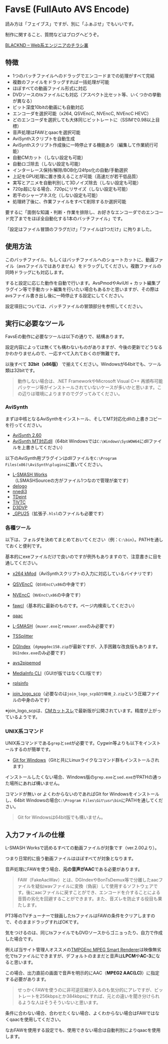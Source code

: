 # FavsE (FullAuto AVS Encode)

読み方は「フェイブス」ですが、別に「ふぁぶせ」でもいいです。

制作に関すること、質問などはブログへどうぞ。

[BLACKND – Web系エンジニアのチラシ裏](https://blacknd.com/)

## 特徴

- 1つのバッチファイルへのドラッグでエンコードまでの処理がすべて完結
- 複数のファイルをドラッグすれば一括処理が可能
- ほぼすべての動画ファイル形式に対応
- DVDソースのtsファイルにも対応（アスペクト比セット等、いくつかの挙動が異なる）
- ビット深度10bitの動画にも自動対応
- エンコーダを選択可能（x264, QSVEncC, NVEncC, NVEncC HEVC）
- どのエンコーダを選択しても大体同じビットレートに（SSIMで0.98以上目標）
- 音声処理はFAWとqaacを選択可能
- AviSynthスクリプトを自動生成
- AviSynthスクリプト作成後に一時停止する機能あり（編集して作業続行可能）
- 自動CMカット（しない設定も可能）
- 自動ロゴ除去（しない設定も可能）
- インターレース保持/解除/BOB化/24fps化の自動/手動選択
- 上記をGPU処理に置き換えることが可能（高速だが若干低品質）
- 実写とアニメを自動判別して3Dノイズ除去（しない設定も可能）
- 720p超になる場合、720pにリサイズ（しない設定も可能）
- 若干のシャープネス化（しない設定も可能）
- 処理終了後に、作業ファイルをすべて削除するか選択可能

要するに「面倒な知識・判断・作業を排除し、お好きなエンコーダでのエンコード完了までをほぼ全自動化する1本のバッチファイル」です。

「設定はファイル冒頭のフラグだけ」「ファイルは1つだけ」に拘りました。

## 使用方法

このバッチファイル、もしくはバッチファイルへのショートカットに、動画ファイル（avsファイルではありません）をドラッグしてください。複数ファイルの同時ドラッグにも対応します。

すると設定に応じた動作を自動で行います。AvsPmodやAviUtl + カット編集プラグイン等で手動カット編集を行いたい場合もあるかと思いますが、その際はavsファイル書き出し後に一時停止する設定にしてください。

設定項目については、バッチファイルの冒頭部分を参照してください。

## 実行に必要なツール

FavsEの動作に必要なツールは以下の通りで、結構あります。

設定内容によっては無くても構わないものがありますが、今後の更新でどうなるかわかりませんので、一応すべて入れておくのが無難です。

以後すべて **32bit（x86版）** で揃えてください。Windowsが64bitでも、ツール類は32bitです。

> 動作しない場合は、.NET FrameworkやMicrosoft Visual C++ 再頒布可能パッケージ等がインストールされていないケースが多いかと思います。この辺りは環境によりますのでググってみてください。

### AviSynth

まずは中核となるAviSynthをインストール、そしてMT対応化dllの上書きコピーを行ってください。

- [AviSynth 2.60](https://sourceforge.net/projects/avisynth2/files/AviSynth%202.6/AviSynth%202.6.0/)
- [AviSynth MT対応dll](https://forum.doom9.org/showthread.php?t=148782)（64bit Windowsでは`C:\Windows\SysWOW64`にdllファイルを上書きしてください）

以下のAviSynth用プラグインはdllファイルを`C:\Program Files(x86)\AviSynth\plugins`に置いてください。

- [L-SMASH Works](https://www.dropbox.com/sh/3i81ttxf028m1eh/AAABkQn4Y5w1k-toVhYLasmwa?dl=0)（LSMASHSourceの方がファイル1つなので管理が楽です）
- [delogo](https://github.com/makiuchi-d/delogo-avisynth/releases)
- [nnedi3](https://forum.doom9.org/showthread.php?t=170083)
- [TDeint](http://avisynth.nl/index.php/TDeint)
- [TIVTC](http://avisynth.nl/index.php/TIVTC)
- [D3DVP](https://github.com/nekopanda/D3DVP/releases)
- [_GPU25](http://www.avisynth.info/?GPU%E3%83%97%E3%83%A9%E3%82%B0%E3%82%A4%E3%83%B3)（拡張子`.hlsl`のファイルも必要です）

### 各種ツール

以下は、フォルダを決めてまとめておいてください（例：`C:\bin`）。PATHを通しておくと便利です。

基本的にexeファイルだけで良いのですが例外もありますので、注意書きに目を通してください。

- [x264 kMod](http://komisar.gin.by/)（AviSynthスクリプトの入力に対応しているバイナリです）
- [QSVEncC](https://onedrive.live.com/?cid=6bdd4375ac8933c6&id=6BDD4375AC8933C6%21482&lor=shortUrl)（`QSVEncC\x86`の中身です）
- [NVEncC](https://onedrive.live.com/?id=6BDD4375AC8933C6%212293&cid=6BDD4375AC8933C6)（`NVEncC\x86`の中身です）

- [fawcl](http://www2.wazoku.net/2sen/friioup/)（基本的に最新のものです。ページ内検索してください）
- [qaac](https://sites.google.com/site/qaacpage/cabinet)
- [L-SMASH](http://pop.4-bit.jp/?page_id=7920)（`muxer.exe`と`remuxer.exe`のみ必要です）

- [TSSplitter](https://www.videohelp.com/software/TSSplitter)
- [DGIndex](http://rationalqm.us/dgmpgdec/)（`dgmpgdec158.zip`が最新ですが、入手困難な改良版もあります。`DGIndex.exe`のみ必要です）
- [avs2pipemod](https://github.com/chikuzen/avs2pipemod/releases)

- [MediaInfo CLI](https://mediaarea.net/en/MediaInfo/Download/Windows)（GUIが版ではなくCLI版です）
- [rplsinfo](https://web.archive.org/web/20180309090449/http://saysaysay.net/rplstool)
- [join_logo_scp](http://www1.axfc.net/u/3506121.zip)（必要なのは`join_logo_scp試行環境_2.zip`という圧縮ファイルの中身のみです）

※join_logo_scpは、[CMカットスレ](https://mevius.5ch.net/test/read.cgi/avi/1531949212/)で最新版が公開されています。精度が上がっているようです。

### UNIX系コマンド

UNIX系コマンドである`grep`と`sed`が必要です。Cygwin等よりも以下をインストールするのが簡単です。

- [Git for Windows](https://gitforwindows.org/)（Gitと共にLinuxライクなコマンド群もインストールされます）

インストールしたくない場合、Windows版の`grep.exe`と`sed.exe`がPATHの通った場所にあれば構いません。

コマンドが無い or よくわからないのであればGIt for Windowsをインストールし、64bit Windowsの場合`C:\Program Files\Git\usr\bin`にPATHを通してください。

> Git for Windowsは64bit版でも構いません。

## 入力ファイルの仕様

L-SMASH Worksで読めるすべての動画ファイルが対象です（ver.2.00より）。

つまり日常的に扱う動画ファイルはほぼすべてが対象となります。

音声処理にFAWを使う場合、**元の音声がAAC**である必要があります。

> FAW（FakeAacWav）とは、DGIndexやBonTsDemux等で分離したaacファイルを疑似wavファイルに変換（偽装）して使用するソフトウェアです。後にaacファイルに戻すことができ、エンコードを介することによる音質の劣化を回避することができます。また、音ズレを防止する役目も果たします。

PT3等のTVチューナーで録画したtsファイルはFAWの条件をクリアしますので、そのままドラッグすればOKです。

気をつけるのは、同じtsファイルでもDVDソースからゴニョったり、自力で作成した場合です。

例えば当サイト管理人オススメの[TMPGEnc MPEG Smart Renderer](http://tmpgenc.pegasys-inc.com/ja/product/tmsr5.html)は映像無劣化でtsファイルにできますが、デフォルトのままだと音声は**LPCM**や**AC-3**になると思います。

この場合、出力直前の画面で音声を明示的にAAC（**MPEG2 AAC(LC)**）に指定する必要があります。

> せっかくFAWを使うのに非可逆圧縮が入るのも気分的にアレですが、ビットレートを256kbpsとか384kbpsにすれば、元との違いを聞き分けられるような人はそうそういないと思います。

条件に合わない場合、合わせたくない場合、よくわからない場合はFAWではなくqaacを使用してください。

なおFAWを使用する設定でも、使用できない場合は自動判別によりqaacを使用します。

